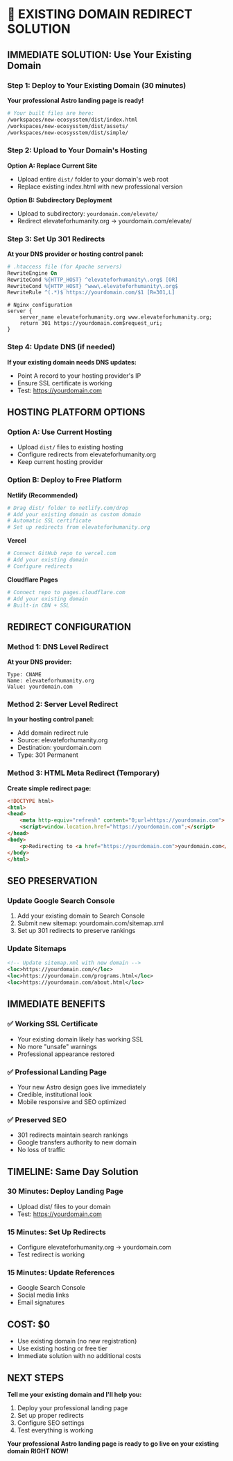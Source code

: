 # 🚀 EXISTING DOMAIN REDIRECT SOLUTION

## IMMEDIATE SOLUTION: Use Your Existing Domain

### Step 1: Deploy to Your Existing Domain (30 minutes)
**Your professional Astro landing page is ready!**

```bash
# Your built files are here:
/workspaces/new-ecosysstem/dist/index.html
/workspaces/new-ecosysstem/dist/assets/
/workspaces/new-ecosysstem/dist/simple/
```

### Step 2: Upload to Your Domain's Hosting
**Option A: Replace Current Site**
- Upload entire `dist/` folder to your domain's web root
- Replace existing index.html with new professional version

**Option B: Subdirectory Deployment**
- Upload to subdirectory: `yourdomain.com/elevate/`
- Redirect elevateforhumanity.org → yourdomain.com/elevate/

### Step 3: Set Up 301 Redirects
**At your DNS provider or hosting control panel:**

```apache
# .htaccess file (for Apache servers)
RewriteEngine On
RewriteCond %{HTTP_HOST} ^elevateforhumanity\.org$ [OR]
RewriteCond %{HTTP_HOST} ^www\.elevateforhumanity\.org$
RewriteRule ^(.*)$ https://yourdomain.com/$1 [R=301,L]
```

```nginx
# Nginx configuration
server {
    server_name elevateforhumanity.org www.elevateforhumanity.org;
    return 301 https://yourdomain.com$request_uri;
}
```

### Step 4: Update DNS (if needed)
**If your existing domain needs DNS updates:**
- Point A record to your hosting provider's IP
- Ensure SSL certificate is working
- Test: https://yourdomain.com

## HOSTING PLATFORM OPTIONS

### Option A: Use Current Hosting
- Upload `dist/` files to existing hosting
- Configure redirects from elevateforhumanity.org
- Keep current hosting provider

### Option B: Deploy to Free Platform
**Netlify (Recommended)**
```bash
# Drag dist/ folder to netlify.com/drop
# Add your existing domain as custom domain
# Automatic SSL certificate
# Set up redirects from elevateforhumanity.org
```

**Vercel**
```bash
# Connect GitHub repo to vercel.com
# Add your existing domain
# Configure redirects
```

**Cloudflare Pages**
```bash
# Connect repo to pages.cloudflare.com
# Add your existing domain
# Built-in CDN + SSL
```

## REDIRECT CONFIGURATION

### Method 1: DNS Level Redirect
**At your DNS provider:**
```
Type: CNAME
Name: elevateforhumanity.org
Value: yourdomain.com
```

### Method 2: Server Level Redirect
**In your hosting control panel:**
- Add domain redirect rule
- Source: elevateforhumanity.org
- Destination: yourdomain.com
- Type: 301 Permanent

### Method 3: HTML Meta Redirect (Temporary)
**Create simple redirect page:**
```html
<!DOCTYPE html>
<html>
<head>
    <meta http-equiv="refresh" content="0;url=https://yourdomain.com">
    <script>window.location.href="https://yourdomain.com";</script>
</head>
<body>
    <p>Redirecting to <a href="https://yourdomain.com">yourdomain.com</a></p>
</body>
</html>
```

## SEO PRESERVATION

### Update Google Search Console
1. Add your existing domain to Search Console
2. Submit new sitemap: yourdomain.com/sitemap.xml
3. Set up 301 redirects to preserve rankings

### Update Sitemaps
```xml
<!-- Update sitemap.xml with new domain -->
<loc>https://yourdomain.com/</loc>
<loc>https://yourdomain.com/programs.html</loc>
<loc>https://yourdomain.com/about.html</loc>
```

## IMMEDIATE BENEFITS

### ✅ Working SSL Certificate
- Your existing domain likely has working SSL
- No more "unsafe" warnings
- Professional appearance restored

### ✅ Professional Landing Page
- Your new Astro design goes live immediately
- Credible, institutional look
- Mobile responsive and SEO optimized

### ✅ Preserved SEO
- 301 redirects maintain search rankings
- Google transfers authority to new domain
- No loss of traffic

## TIMELINE: Same Day Solution

### 30 Minutes: Deploy Landing Page
- Upload dist/ files to your domain
- Test: https://yourdomain.com

### 15 Minutes: Set Up Redirects
- Configure elevateforhumanity.org → yourdomain.com
- Test redirect is working

### 15 Minutes: Update References
- Google Search Console
- Social media links
- Email signatures

## COST: $0
- Use existing domain (no new registration)
- Use existing hosting or free tier
- Immediate solution with no additional costs

## NEXT STEPS

**Tell me your existing domain and I'll help you:**
1. Deploy your professional landing page
2. Set up proper redirects
3. Configure SEO settings
4. Test everything is working

**Your professional Astro landing page is ready to go live on your existing domain RIGHT NOW!**